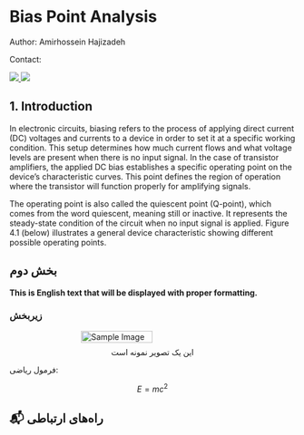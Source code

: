# Bias Point Analysis

Author: Amirhossein Hajizadeh

Contact: <p>
  <a href="https://github.com/am1rosen">
    <img src="https://img.shields.io/badge/GitHub-am1rosen-181717?logo=github&logoColor=white&style=flat-square" />
  </a>
  <a href="mailto:amirho.hajizadeh@gmail.com">
    <img src="https://img.shields.io/badge/Email-amirho.hajizadeh%40gmail.com-EA4335?logo=gmail&logoColor=white&style=flat-square" />
  </a>
</p>

## 1. Introduction
In electronic circuits, biasing refers to the process of applying direct current (DC) voltages and currents to a device in order to set it at a specific working condition. This setup determines how much current flows and what voltage levels are present when there is no input signal. In the case of transistor amplifiers, the applied DC bias establishes a specific operating point on the device’s characteristic curves. This point defines the region of operation where the transistor will function properly for amplifying signals.

The operating point is also called the quiescent point (Q-point), which comes from the word quiescent, meaning still or inactive. It represents the steady-state condition of the circuit when no input signal is applied. Figure 4.1 (below) illustrates a general device characteristic showing different possible operating points.

## بخش دوم

<div class="english-text">
<strong>
This is English text that will be displayed with proper formatting.
</strong>
</div>

### زیربخش

<div style="display: flex; justify-content: center; align-items: center; gap: 10px;">
    <img src="/assets/images/sample.jpg" alt="Sample Image" style="width: 50%; height: 50%; object-fit: contain;">
</div>
<div class="caption" style="text-align: center; margin-top: 8px;">
این یک تصویر نمونه است
</div>

فرمول ریاضی:

$$
E = mc^2
$$

## 📬 راه‌های ارتباطی

